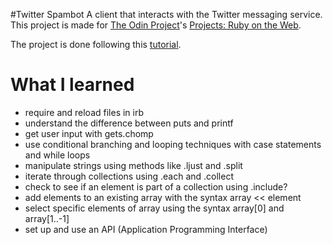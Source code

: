 #Twitter Spambot
A client that interacts with the Twitter messaging service. This project is made for [The Odin Project](http://theodinproject.com)'s [Projects: Ruby on the Web](http://www.theodinproject.com/ruby-programming/ruby-on-the-web).

The project is done following this [tutorial](http://tutorials.jumpstartlab.com/projects/microblogger.html).

# What I learned
- require and reload files in irb
- understand the difference between puts and printf
- get user input with gets.chomp
- use conditional branching and looping techniques with case statements and while loops
- manipulate strings using methods like .ljust and .split
- iterate through collections using .each and .collect
- check to see if an element is part of a collection using .include?
- add elements to an existing array with the syntax array << element
- select specific elements of array using the syntax array[0] and array[1..-1]
- set up and use an API (Application Programming Interface)

